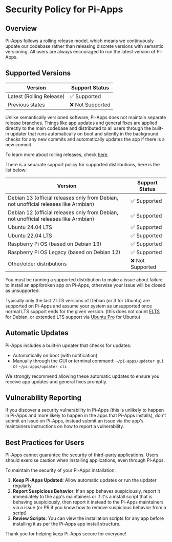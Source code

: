 # Security Policy for Pi-Apps

## Overview

Pi-Apps follows a rolling release model, which means we continuously update our codebase rather than releasing discrete versions with semantic versioning. All users are always encouraged to run the latest version of Pi-Apps.

## Supported Versions

| Version | Support Status |
|---------|---------------|
| Latest (Rolling Release) | ✅ Supported |
| Previous states | ❌ Not Supported |

Unlike semantically versioned software, Pi-Apps does not maintain separate release branches. Things like app updates and general fixes are applied directly to the main codebase and distributed to all users through the built-in updater that runs automatically on boot and silently in the background checks for any new commits and automatically updates the app if there is a new commit.

To learn more about rolling releases, check [here](https://en.wikipedia.org/wiki/Rolling_release).

There is a separate support policy for supported distributions, here is the list below:

| Version | Support Status |
|---------|---------------|
| Debian 13 (official releases only from Debian, not unofficial releases like Armbian)| ✅ Supported |
| Debian 12 (official releases only from Debian, not unofficial releases like Armbian)| ✅ Supported |
| Ubuntu 24.04 LTS | ✅ Supported |
| Ubuntu 22.04 LTS | ✅ Supported |
| Raspberry Pi OS (based on Debian 13) | ✅ Supported |
| Raspberry Pi OS Legacy (based on Debian 12) | ✅ Supported |
| Other/older distributions | ❌ Not Supported |

You must be running a supported distribution to make a issue about failure to install an app/broken app on Pi-Apps, otherwise your issue will be closed as unsupported.

Typically only the last 2 LTS versions of Debian (or 3 for Ubuntu) are supported on Pi-Apps and assume your system as unsupported once normal LTS support ends for the given version. (this does not count [ELTS](https://wiki.debian.org/LTS/Extended) for Debian, or extended LTS support via [Ubuntu Pro](https://ubuntu.com/pro) for Ubuntu)

## Automatic Updates

Pi-Apps includes a built-in updater that checks for updates:
- Automatically on boot (with notification)
- Manually through the GUI or terminal command: `~/pi-apps/updater gui` or `~/pi-apps/updater cli`

We strongly recommend allowing these automatic updates to ensure you receive app updates and general fixes promptly.

## Vulnerability Reporting

If you discover a security vulnerability in Pi-Apps (this is unlikely to happen in Pi-Apps and more likely to happen in the apps that Pi-Apps installs), don't submit an issue on Pi-Apps, instead submit an issue via the app's maintainers instructions on how to report a vulnerability.

## Best Practices for Users

Pi-Apps cannot guarantee the security of third-party applications. Users should exercise caution when installing applications, even through Pi-Apps.

To maintain the security of your Pi-Apps installation:

1. **Keep Pi-Apps Updated**: Allow automatic updates or run the updater regularly
2. **Report Suspicious Behavior**: If an app behaves suspiciously, report it immediately to the app's maintainers or if it's a install script that is behaving suspiciously, then report it instead to the Pi-Apps maintainers via a issue (or PR if you know how to remove suspicious behavior from a script)
3. **Review Scripts**: You can view the installation scripts for any app before installing it as per the Pi-Apps app install structure.

Thank you for helping keep Pi-Apps secure for everyone! 
